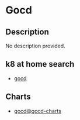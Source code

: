 # Gocd

## Description

No description provided.

## k8 at home search

- [gocd](https://nanne.dev/k8s-at-home-search/#/gocd)

## Charts

- [gocd@gocd-charts](https://gocd.github.io/helm-chart/)
